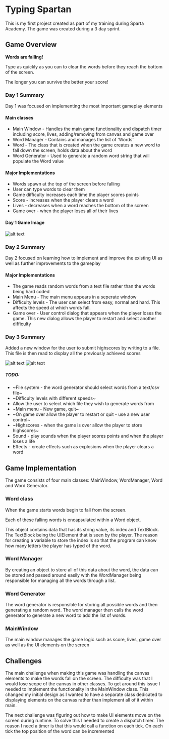 # Typing Spartan

This is my first project created as part of my training during Sparta Academy. The game was created during a 3 day sprint.

## Game Overview
**Words are falling!**

Type as quickly as you can to clear the words before they reach the bottom of the screen. 

The longer you can survive the better your score!

### Day 1 Summary
Day 1 was focused on implementing the most important gameplay elements
#### Main classes
* Main Window - Handles the main game functionality and dispatch timer including score, lives, adding/removing from canvas and game over
* Word Manager - Contains and manages the list of 'Words'
* Word - The class that is created when the game creates a new word to fall down the screen, holds data about the word
* Word Generator - Used to generate a random word string that will populate the Word value 

#### Major Implementations
* Words spawn at the top of the screen before falling 
* User can type words to clear them 
* Game difficulty increases each time the player scores points
* Score - increases when the player clears a word
* Lives - decreases when a word reaches the bottom of the screen
* Game over - when the player loses all of their lives

#### Day 1 Game Image
![alt text](https://i.imgur.com/2ofW1zl.png "Day 1 Typing Spartan")

### Day 2 Summary
Day 2 focused on learning how to implement and improve the existing UI as well as further improvements to the gameplay

#### Major Implementations
* The game reads random words from a text file rather than the words being hard coded
* Main Menu - The main menu appears in a seperate window 
* Difficulty levels - The user can select from easy, normal and hard. This affects the speed at which words fall.
* Game over - User control dialog that appears when the player loses the game. This new dialog allows the player to restart and select another difficulty 

### Day 3 Summary
Added a new window for the user to submit highscores by writing to a file. This file is then read to display all the previously achieved scores 

![alt text](https://i.imgur.com/2k2yG5a.png "Day 3 Submit Highscore")
![alt text](https://i.imgur.com/63WOAWE.png "Day 3 Highscores")

##### TODO:
* ~File system - the word generator should select words from a text/csv file~
* ~Difficulty levels with different speeds~
* Allow the user to select which file they wish to generate words from
* ~Main menu - New game, quit~
* ~On game over allow the player to restart or quit - use a new user control~
* ~Highscores - when the game is over allow the player to store highscores~
* Sound - play sounds when the player scores points and when the player loses a life
* Effects - create effects such as explosions when the player clears a word

## Game Implementation
The game consists of four main classes: MainWindow, WordManager, Word and Word Generator. 

### Word class
When the game starts words begin to fall from the screen. 

Each of these falling words is encapsulated within a Word object. 

This object contains data that has its string value, its index and TextBlock. The TextBlock being the UIElement that is seen by the player. The reason for creating a variable to store the index is so that the program can know how many letters the player has typed of the word.

### Word Manager
By creating an object to store all of this data about the word, the data can be stored and passed around easily with the WordManager being responsible for managing all the words through a list.

### Word Generator
The word generator is responsible for storing all possible words and then generating a random word. The word manager then calls  the word generator to generate a new word to add the list of words.

### MainWindow
The main window manages the game logic such as score, lives, game over as well as the UI elements on the screen

## Challenges
The main challenge when making this game was handling the canvas elements to make the words fall on the screen. The difficulty was that I would lose scope of the canvas in other classes. To get around this issue I needed to implement the functionality in the MainWindow class. This changed my initial design as I wanted to have a separate class dedicated to displaying elements on the canvas rather than implement all of it within main.

The next challenge was figuring out how to make UI elements move on the screen during runtime. To solve this I needed to create a dispatch timer. The reason I need a timer is that this would call a function on each tick. On each tick the top position of the word can be incremented 

